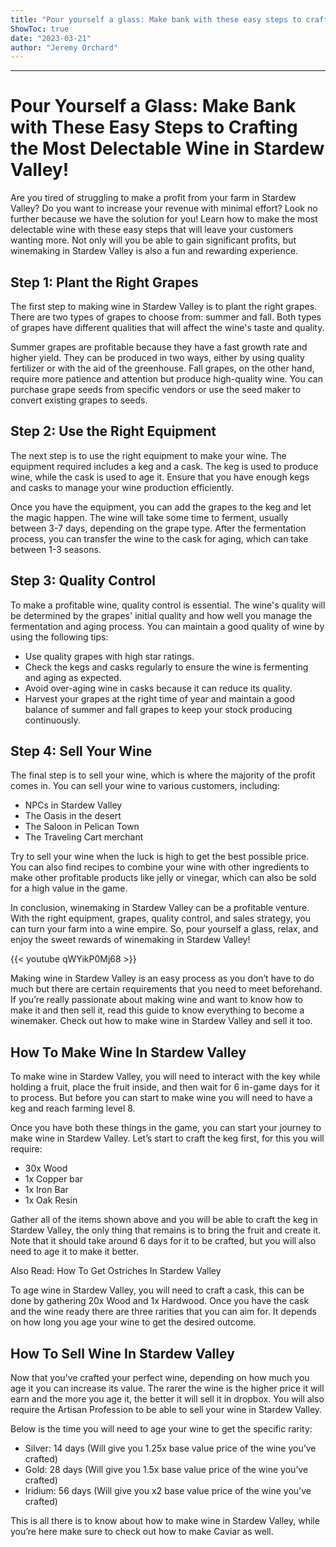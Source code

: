 ```yaml
---
title: "Pour yourself a glass: Make bank with these easy steps to crafting the most delectable wine in Stardew Valley!"
ShowToc: true 
date: "2023-03-21"
author: "Jeremy Orchard"
---
```

*****
# Pour Yourself a Glass: Make Bank with These Easy Steps to Crafting the Most Delectable Wine in Stardew Valley!

Are you tired of struggling to make a profit from your farm in Stardew Valley? Do you want to increase your revenue with minimal effort? Look no further because we have the solution for you! Learn how to make the most delectable wine with these easy steps that will leave your customers wanting more. Not only will you be able to gain significant profits, but winemaking in Stardew Valley is also a fun and rewarding experience.

## Step 1: Plant the Right Grapes

The first step to making wine in Stardew Valley is to plant the right grapes. There are two types of grapes to choose from: summer and fall. Both types of grapes have different qualities that will affect the wine's taste and quality.

Summer grapes are profitable because they have a fast growth rate and higher yield. They can be produced in two ways, either by using quality fertilizer or with the aid of the greenhouse. Fall grapes, on the other hand, require more patience and attention but produce high-quality wine. You can purchase grape seeds from specific vendors or use the seed maker to convert existing grapes to seeds.

## Step 2: Use the Right Equipment

The next step is to use the right equipment to make your wine. The equipment required includes a keg and a cask. The keg is used to produce wine, while the cask is used to age it. Ensure that you have enough kegs and casks to manage your wine production efficiently.

Once you have the equipment, you can add the grapes to the keg and let the magic happen. The wine will take some time to ferment, usually between 3-7 days, depending on the grape type. After the fermentation process, you can transfer the wine to the cask for aging, which can take between 1-3 seasons.

## Step 3: Quality Control

To make a profitable wine, quality control is essential. The wine's quality will be determined by the grapes' initial quality and how well you manage the fermentation and aging process. You can maintain a good quality of wine by using the following tips:

- Use quality grapes with high star ratings.
- Check the kegs and casks regularly to ensure the wine is fermenting and aging as expected.
- Avoid over-aging wine in casks because it can reduce its quality.
- Harvest your grapes at the right time of year and maintain a good balance of summer and fall grapes to keep your stock producing continuously.

## Step 4: Sell Your Wine

The final step is to sell your wine, which is where the majority of the profit comes in. You can sell your wine to various customers, including:

- NPCs in Stardew Valley
- The Oasis in the desert
- The Saloon in Pelican Town
- The Traveling Cart merchant

Try to sell your wine when the luck is high to get the best possible price. You can also find recipes to combine your wine with other ingredients to make other profitable products like jelly or vinegar, which can also be sold for a high value in the game.

In conclusion, winemaking in Stardew Valley can be a profitable venture. With the right equipment, grapes, quality control, and sales strategy, you can turn your farm into a wine empire. So, pour yourself a glass, relax, and enjoy the sweet rewards of winemaking in Stardew Valley!

{{< youtube qWYikP0Mj68 >}} 



Making wine in Stardew Valley is an easy process as you don’t have to do much but there are certain requirements that you need to meet beforehand. If you’re really passionate about making wine and want to know how to make it and then sell it, read this guide to know everything to become a winemaker. Check out how to make wine in Stardew Valley and sell it too.
 
## How To Make Wine In Stardew Valley
 
To make wine in Stardew Valley, you will need to interact with the key while holding a fruit, place the fruit inside, and then wait for 6 in-game days for it to process. But before you can start to make wine you will need to have a keg and reach farming level 8.
 

 
Once you have both these things in the game, you can start your journey to make wine in Stardew Valley. Let’s start to craft the keg first, for this you will require:
 
- 30x Wood
 - 1x Copper bar
 - 1x Iron Bar
 - 1x Oak Resin

 
Gather all of the items shown above and you will be able to craft the keg in Stardew Valley, the only thing that remains is to bring the fruit and create it. Note that it should take around 6 days for it to be crafted, but you will also need to age it to make it better.
 
Also Read: How To Get Ostriches In Stardew Valley
 
To age wine in Stardew Valley, you will need to craft a cask, this can be done by gathering 20x Wood and 1x Hardwood. Once you have the cask and the wine ready there are three rarities that you can aim for. It depends on how long you age your wine to get the desired outcome.
 
## How To Sell Wine In Stardew Valley
 
Now that you’ve crafted your perfect wine, depending on how much you age it you can increase its value. The rarer the wine is the higher price it will earn and the more you age it, the better it will sell it in dropbox. You will also require the Artisan Profession to be able to sell your wine in Stardew Valley.
 
Below is the time you will need to age your wine to get the specific rarity:
 
- Silver: 14 days (Will give you 1.25x base value price of the wine you’ve crafted)
 - Gold: 28 days (Will give you 1.5x base value price of the wine you’ve crafted)
 - Iridium: 56 days (Will give you x2 base value price of the wine you’ve crafted)

 
This is all there is to know about how to make wine in Stardew Valley, while you’re here make sure to check out how to make Caviar as well.




